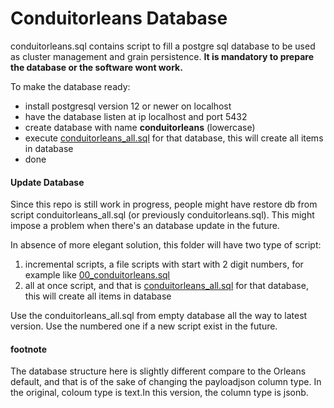 # Conduitorleans Database

conduitorleans.sql contains script to fill a postgre sql database to be used 
as cluster management and grain persistence. 
**It is mandatory to prepare the database or the software wont work.**

To make the database ready:
- install postgresql version 12 or newer on localhost
- have the database listen at ip localhost and port 5432
- create database with name **conduitorleans** (lowercase)
- execute [conduitorleans_all.sql](https://github.com/rizaramadan/Conduitorleans/blob/main/scripts/conduitorleans_all.sql) for that database, this will create all items in database
- done


#### Update Database
Since this repo is still work in progress, people might have restore db from
script conduitorleans_all.sql (or previously conduitorleans.sql). This might impose
a problem when there's an database update in the future.

In absence of more elegant solution, this folder will have two type of script:
1. incremental scripts, a file scripts with start with 2 digit numbers, for example like [00_conduitorleans.sql](https://github.com/rizaramadan/Conduitorleans/blob/main/scripts/00_conduitorleans.sql)
2. all at once script, and that is [conduitorleans_all.sql](https://github.com/rizaramadan/Conduitorleans/blob/main/scripts/conduitorleans_all.sql) for that database, this will create all items in database

Use the conduitorleans_all.sql from empty database all the way to latest version.
Use the numbered one if a new script exist in the future. 


#### footnote
The database structure here is slightly different compare to the Orleans default,
and that is of the sake of changing the payloadjson column type. In the original, 
coloum type is text.In this version, the column type is jsonb. 

